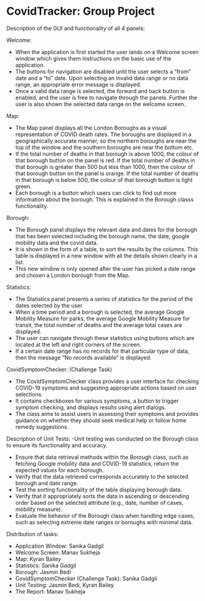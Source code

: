 # CovidTracker: Group Project
Description of the GUI and functionality of all 4 panels:

Welcome:
- When the application is first started the user lands on a Welcome
screen window which gives them instructions on the basic use of
the application.
- The buttons for navigation are disabled until the user selects a
“from” date and a “to” date. Upon selecting an invalid data range
or no data range, an appropriate error message is displayed.
- Once a valid data range is selected, the forward and back button is
enabled, and the user is free to navigate through the panels.
Further the user is also shown the selected data range on the
welcome screen.

Map:
- The Map panel displays all the London Boroughs as a visual
representation of COVID death rates. The boroughs are displayed
in a geographically accurate manner, so the northern boroughs are
near the top of the window and the southern boroughs are near the
bottom etc.
- If the total number of deaths in that borough is above 1000, the
colour of that borough button on the panel is red. If the total
number of deaths in that borough is greater than 500 but less than
1000, then the colour of that borough button on the panel is
orange. If the total number of deaths in that borough is below 500,
the colour of that borough button is light green.
- Each borough is a button which users can click to find out more
information about the borough. This is explained in the Borough
classs functionality.

Borough:
- The Borough panel displays the relevant data and dates for the
borough that has been selected including the borough name, the
date, google mobility data and the covid data.
- It is shown in the form of a table, to sort the results by the
columns. This table is displayed in a new window with all the
details shown clearly in a list.
- This new window is only opened after the user has picked a date
range and chosen a London borough from the Map.

Statistics:
- The Statistics panel presents a series of statistics for the period of
the dates selected by the user.
- When a time period and a borough is selected, the average Google
Mobility Measure for parks, the average Google Mobility Measure
for transit, the total number of deaths and the average total cases
are displayed.
- The user can navigate through these statistics using buttons which
are located at the left and right corners of the screen.
- If a certain date range has no records for that particular type of
data, then the message “No records available” is displayed.

CovidSymptomChecker: (Challenge Task)
- The CovidSymptomChecker class provides a user interface for
checking COVID-19 symptoms and suggesting appropriate actions
based on user selections.
- It contains checkboxes for various symptoms, a button to trigger
symptom checking, and displays results using alert dialogs.
- The class aims to assist users in assessing their symptoms and
provides guidance on whether they should seek medical help or
follow home remedy suggestions.

Description of Unit Tests:
-Unit testing was conducted on the Borough class to ensure its
functionality and accuracy.
- Ensure that data retrieval methods within the Borough class, such
as fetching Google mobility data and COVID-19 statistics, return
the expected values for each borough.
- Verify that the data retrieved corresponds accurately to the
selected borough and date range.
- Test the sorting functionality of the table displaying borough data.
- Verify that it appropriately sorts the data in ascending or
descending order based on the selected attribute (e.g., date,
number of cases, mobility measure).
- Evaluate the behavior of the Borough class when handling edge
cases, such as selecting extreme date ranges or boroughs with
minimal data.

Distribution of tasks:
- Application Window: Sanika Gadgil
- Welcome Screen: Manav Sukheja
- Map: Kyran Bailey
- Statistics: Sanika Gadgil
- Borough: Jasmin Bedi
- CovidSymptomChecker (Challenge Task): Sanika Gadgil
- Unit Testing: Jasmin Bedi, Kyran Bailey
- The Report: Manav Sukheja
